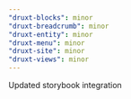 ```yaml
---
"druxt-blocks": minor
"druxt-breadcrumb": minor
"druxt-entity": minor
"druxt-menu": minor
"druxt-site": minor
"druxt-views": minor
---
```


Updated storybook integration
